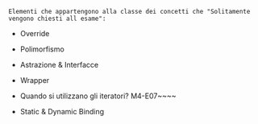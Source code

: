 `Elementi che appartengono alla classe dei concetti che "Solitamente vengono chiesti all esame":`
- Override

- Polimorfismo

- Astrazione & Interfacce

- Wrapper

- Quando si utilizzano gli iteratori?
  M4-E07~~~~
  
- Static & Dynamic Binding
